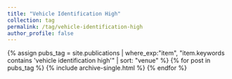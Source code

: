```yaml
---
title: "Vehicle Identification High"
collection: tag
permalink: /tag/vehicle-identification-high
author_profile: false
---
```

{% assign pubs_tag = site.publications | where_exp:"item", "item.keywords contains 'vehicle identification high'" | sort: "venue" %}
{% for post in pubs_tag %}
  {% include archive-single.html %}
{% endfor %}
